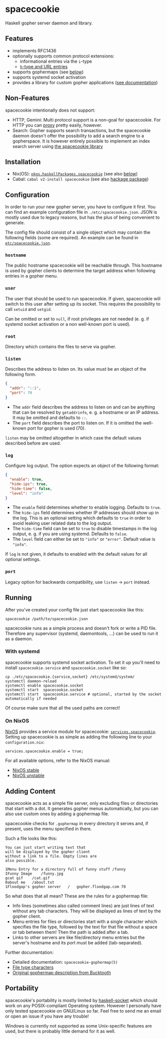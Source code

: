# spacecookie

Haskell gopher server daemon and library.

## Features

* implements RFC1436
* optionally supports common protocol extensions:
  * informational entries via the `i`-type
  * [`h`-type and URL entries](http://gopher.quux.org:70/Archives/Mailing%20Lists/gopher/gopher.2002-02%7C/MBOX-MESSAGE/34)
* supports gophermaps (see [below](#adding-content))
* supports systemd socket activation
* provides a library for custom gopher applications ([see documentation](http://hackage.haskell.org/package/spacecookie/docs/Network-Gopher.html))

## Non-Features

spacecookie intentionally does not support:

* HTTP, Gemini: Multi protocol support is a non-goal for spacecookie.
  For HTTP you can [proxy](https://github.com/sternenseemann/gopher-proxy)
  pretty easily, however.
* Search: Gopher supports search transactions, but the spacecookie daemon doesn't offer
  the possibility to add a search engine to a gopherspace. It is however
  entirely possible to implement an index search server using [the
  spacecookie library](https://hackage.haskell.org/package/spacecookie/docs/Network-Gopher.html)

## Installation

* Nix(OS): [`pkgs.haskellPackages.spacecookie`](https://search.nixos.org/packages?channel=unstable&from=0&size=50&sort=relevance&query=spacecookie)
  (see also [below](#on-nixos))
* Cabal: `cabal v2-install spacecookie`
  (see also [hackage package](http://hackage.haskell.org/package/spacecookie))

## Configuration

In order to run your new gopher server, you have to configure it first.
You can find an example configuration file in `./etc/spacecookie.json`.
JSON is mostly used due to legacy reasons, but has the plus of being
convenient to generate.

The config file should consist of a single object which may contain the
following fields (some are required). An example can be found in
[`etc/spacecookie.json`](./etc/spacecookie.json).

### `hostname`

The public hostname spacecookie will be reachable through. This hostname is
used by gopher clients to determine the target address when following entries
in a gopher menu.

### `user`

The user that should be used to run spacecookie. If given, spacecookie will switch
to this user after setting up its socket. This requires the possibility to call
`setuid` and `setgid`.

Can be omitted or set to `null`, if root privileges are not needed (e. g. if
systemd socket activation or a non well-known port is used).

### `root`

Directory which contains the files to serve via gopher.

### `listen`

Describes the address to listen on. Its value must be
an object of the following form.

```json
{
  "addr": "::1",
  "port": 70
}
```

* The `addr` field describes the address to listen on and can be
  anything that can be resolved by `getaddrinfo`, e. g. a hostname
  or an IP address. It may be omitted and defaults to `::`.
* The `port` field describes the port to listen on. If it is omitted
  the well-known port for gopher is used (70).

`listen` may be omitted altogether in which case the default values
described before are used.

### `log`

Configure log output. The option expects an object of the following
format:

```json
{
  "enable": true,
  "hide-ips": true,
  "hide-time": false,
  "level": "info"
}
```

* The `enable` field determines whether to enable logging. Defaults to
  `true`.
* The `hide-ips` field determines whether IP addresses should show up in
  the log. This is an optional setting which defaults to `true` in order
  to avoid leaking user related data to the log output.
* The `hide-time` field can be set to `true` to disable timestamps in the
  log output, e. g. if you are using systemd. Defaults to `false`.
* The `level` field can either be set to `"info"` or `"error"`. Default
  value is `"info"`.

If `log` is not given, it defaults to enabled with the default values for
all optional settings.

### `port`

Legacy option for backwards compatibility, use `listen` → `port` instead.

## Running

After you've created your config file just start spacecookie like this:

	spacecookie /path/to/spacecookie.json

spacecookie runs as a simple process and doesn't fork or write a PID file.
Therefore any supervisor (systemd, daemontools, ...) can be used to run
it as a daemon.

### With systemd

spacecookie supports systemd socket activation. To set it up you'll need
to install `spacecookie.service` and `spacecookie.socket` like so:

	cp ./etc/spacecookie.{service,socket} /etc/systemd/system/
	systemctl daemon-reload
	systemctl enable spacecookie.socket
	systemctl start  spacecookie.socket
	systemctl start  spacecookie.service # optional, started by the socket automatically if needed

Of course make sure that all the used paths are correct!

### On NixOS

[NixOS](https://nixos.org/nixos/) provides a service module for spacecookie:
[`services.spacecookie`](https://github.com/NixOS/nixpkgs/blob/master/nixos/modules/services/networking/spacecookie.nix).
Setting up spacecookie is as simple as adding the following line to your `configuration.nix`:

	services.spacecookie.enable = true;

For all available options, refer to the NixOS manual:

* [NixOS stable](https://nixos.org/manual/nixos/stable/options.html#opt-services.spacecookie.enable)
* [NixOS unstable](https://nixos.org/manual/nixos/unstable/options.html#opt-services.spacecookie.enable)

## Adding Content

spacecookie acts as a simple file server, only excluding files
or directories that start with a dot. It generates gopher menus
automatically, but you can also use custom ones by adding a
gophermap file.

spacecookie checks for `.gophermap` in every directory it serves and,
if present, uses the menu specified in there.

Such a file looks like this:

	You can just start writing text that
	will be displayed by the gopher client
	without a link to a file. Empty lines are
	also possible.

	1Menu Entry for a directory full of funny stuff	/funny
	IFunny Image	/funny.jpg
	gcat gif	/cat.gif
	0about me	/about.txt
	1Floodgap's gopher server	/	gopher.floodgap.com	70

So what does that all mean? These are the rules for a gophermap file:

* Info lines (sometimes also called comment lines) are just lines of text
  without any tab characters. They will be displayed as lines of text by
  the gopher client.
* Menu entries for files or directories start with a single character which
  specifies the file type, followed by the text for that file without a space
  or tab between them! Then the path is added after a tab.
* Links to other servers are like file/directory menu entries but the server's
  hostname and its port must be added (tab-separated).

Further documentation:

* Detailed documentation: `spacecookie-gophermap(5)`
* [File type characters](https://tools.ietf.org/html/rfc1436#page-10)
* [Original gophermap description from Bucktooth](./docs/bucktooth-gophermap.txt)

## Portability

spacecookie's portability is mostly limited by
[haskell-socket](https://github.com/lpeterse/haskell-socket)
which should work on any POSIX-compliant Operating system.
However I personally have only tested spacecookie on GNU/Linux
so far. Feel free to send me an email or open an issue if you
have any trouble!

Windows is currently not supported as some Unix-specific features
are used, but there is probably little demand for it as well.
